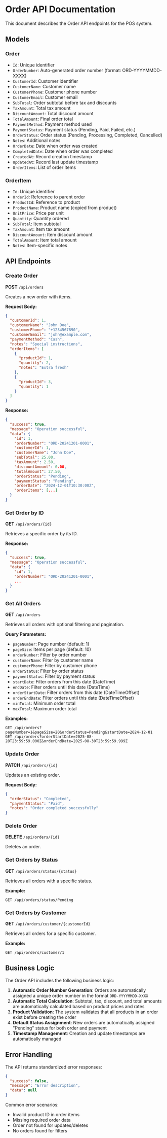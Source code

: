 # Order API Documentation

This document describes the Order API endpoints for the POS system.

## Models

### Order
- `Id`: Unique identifier
- `OrderNumber`: Auto-generated order number (format: ORD-YYYYMMDD-XXXX)
- `CustomerId`: Customer identifier
- `CustomerName`: Customer name
- `CustomerPhone`: Customer phone number
- `CustomerEmail`: Customer email
- `SubTotal`: Order subtotal before tax and discounts
- `TaxAmount`: Total tax amount
- `DiscountAmount`: Total discount amount
- `TotalAmount`: Final order total
- `PaymentMethod`: Payment method used
- `PaymentStatus`: Payment status (Pending, Paid, Failed, etc.)
- `OrderStatus`: Order status (Pending, Processing, Completed, Cancelled)
- `Notes`: Additional notes
- `OrderDate`: Date when order was created
- `CompletedDate`: Date when order was completed
- `CreatedAt`: Record creation timestamp
- `UpdatedAt`: Record last update timestamp
- `OrderItems`: List of order items

### OrderItem
- `Id`: Unique identifier
- `OrderId`: Reference to parent order
- `ProductId`: Reference to product
- `ProductName`: Product name (copied from product)
- `UnitPrice`: Price per unit
- `Quantity`: Quantity ordered
- `SubTotal`: Item subtotal
- `TaxAmount`: Item tax amount
- `DiscountAmount`: Item discount amount
- `TotalAmount`: Item total amount
- `Notes`: Item-specific notes

## API Endpoints

### Create Order
**POST** `/api/orders`

Creates a new order with items.

**Request Body:**
```json
{
  "customerId": 1,
  "customerName": "John Doe",
  "customerPhone": "+1234567890",
  "customerEmail": "john@example.com",
  "paymentMethod": "Cash",
  "notes": "Special instructions",
  "orderItems": [
    {
      "productId": 1,
      "quantity": 2,
      "notes": "Extra fresh"
    },
    {
      "productId": 3,
      "quantity": 1
    }
  ]
}
```

**Response:**
```json
{
  "success": true,
  "message": "Operation successful",
  "data": {
    "id": 1,
    "orderNumber": "ORD-20241201-0001",
    "customerId": 1,
    "customerName": "John Doe",
    "subTotal": 25.00,
    "taxAmount": 2.50,
    "discountAmount": 0.00,
    "totalAmount": 27.50,
    "orderStatus": "Pending",
    "paymentStatus": "Pending",
    "orderDate": "2024-12-01T10:30:00Z",
    "orderItems": [...]
  }
}
```

### Get Order by ID
**GET** `/api/orders/{id}`

Retrieves a specific order by its ID.

**Response:**
```json
{
  "success": true,
  "message": "Operation successful",
  "data": {
    "id": 1,
    "orderNumber": "ORD-20241201-0001",
    ...
  }
}
```

### Get All Orders
**GET** `/api/orders`

Retrieves all orders with optional filtering and pagination.

**Query Parameters:**
- `pageNumber`: Page number (default: 1)
- `pageSize`: Items per page (default: 10)
- `orderNumber`: Filter by order number
- `customerName`: Filter by customer name
- `customerPhone`: Filter by customer phone
- `orderStatus`: Filter by order status
- `paymentStatus`: Filter by payment status
- `startDate`: Filter orders from this date (DateTime)
- `endDate`: Filter orders until this date (DateTime)
- `orderStartDate`: Filter orders from this date (DateTimeOffset)
- `orderEndDate`: Filter orders until this date (DateTimeOffset)
- `minTotal`: Minimum order total
- `maxTotal`: Maximum order total

**Examples:**
```
GET /api/orders?pageNumber=1&pageSize=20&orderStatus=Pending&startDate=2024-12-01
GET /api/orders?orderStartDate=2025-08-28T23:59:59.000Z&orderEndDate=2025-08-30T23:59:59.999Z
```

### Update Order
**PATCH** `/api/orders/{id}`

Updates an existing order.

**Request Body:**
```json
{
  "orderStatus": "Completed",
  "paymentStatus": "Paid",
  "notes": "Order completed successfully"
}
```

### Delete Order
**DELETE** `/api/orders/{id}`

Deletes an order.

### Get Orders by Status
**GET** `/api/orders/status/{status}`

Retrieves all orders with a specific status.

**Example:**
```
GET /api/orders/status/Pending
```

### Get Orders by Customer
**GET** `/api/orders/customer/{customerId}`

Retrieves all orders for a specific customer.

**Example:**
```
GET /api/orders/customer/1
```

## Business Logic

The Order API includes the following business logic:

1. **Automatic Order Number Generation**: Orders are automatically assigned a unique order number in the format `ORD-YYYYMMDD-XXXX`
2. **Automatic Total Calculation**: Subtotal, tax, discount, and total amounts are automatically calculated based on product prices and rates
3. **Product Validation**: The system validates that all products in an order exist before creating the order
4. **Default Status Assignment**: New orders are automatically assigned "Pending" status for both order and payment
5. **Timestamp Management**: Creation and update timestamps are automatically managed

## Error Handling

The API returns standardized error responses:

```json
{
  "success": false,
  "message": "Error description",
  "data": null
}
```

Common error scenarios:
- Invalid product ID in order items
- Missing required order data
- Order not found for updates/deletes
- No orders found for filters
